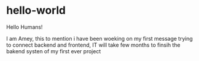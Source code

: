 # hello-world

Hello Humans!

I am Amey, this to mention i have been woeking on my first message trying to connect backend and frontend, IT will take few months to finsih the bakend systen of my first ever project
